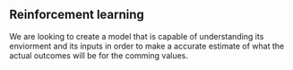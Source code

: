 ## Reinforcement learning

We are looking to create a model that is capable of understanding its enviorment and its inputs in order to make a accurate estimate of what the actual outcomes will be for the comming values. 
